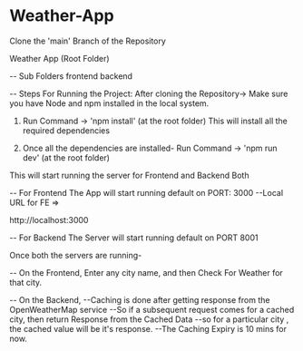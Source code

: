 # Weather-App

Clone the 'main' Branch of the Repository

Weather App (Root Folder)

-- Sub Folders
frontend
backend

-- Steps For Running the Project:
After cloning the Repository->
Make sure you have Node and npm installed in the local system.

1. Run Command -> 'npm install' (at the root folder)
   This will install all the required dependencies

2. Once all the dependencies are installed-
   Run Command -> 'npm run dev' (at the root folder)

This will start running the server for Frontend and Backend Both

-- For Frontend
The App will start running default on PORT: 3000
--Local URL for FE =>

http://localhost:3000

-- For Backend
The Server will start running default on PORT 8001

Once both the servers are running-

-- On the Frontend,
Enter any city name, and then Check For Weather for that city.

-- On the Backend,
--Caching is done after getting response from the OpenWeatherMap service
--So if a subsequent request comes for a cached city, then return Response from the Cached Data
--so for a particular city , the cached value will be it's response.
--The Caching Expiry is 10 mins for now.
